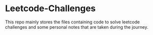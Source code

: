 # Leetcode-Challenges

This repo mainly stores the files containing code to solve leetcode challenges and some personal notes that are taken during the journey.
